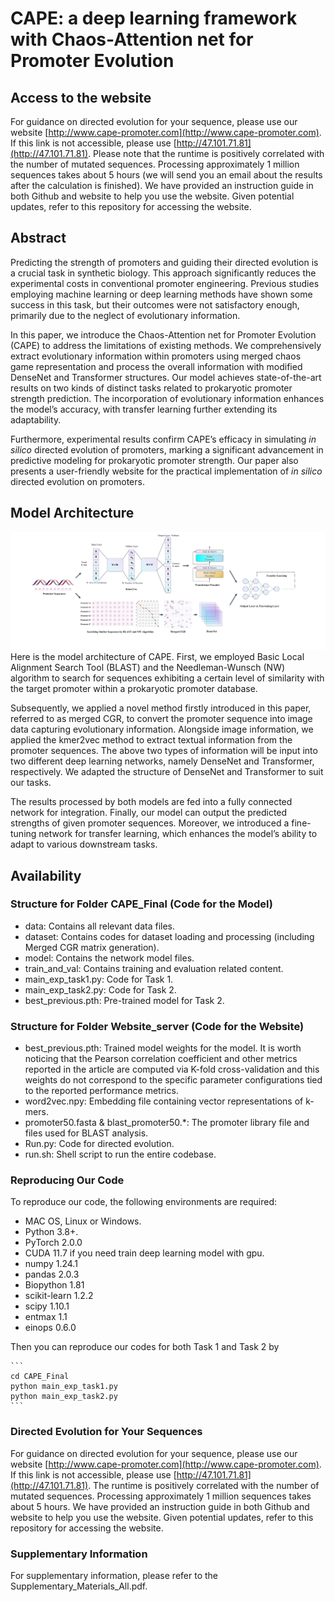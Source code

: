 # CAPE: a deep learning framework with Chaos-Attention net for Promoter Evolution

## Access to the website
For guidance on directed evolution for your sequence, please use our website [http://www.cape-promoter.com](http://www.cape-promoter.com). If this link is not accessible, please use [http://47.101.71.81](http://47.101.71.81). Please note that the runtime is positively correlated with the number of mutated sequences. Processing approximately 1 million sequences takes about 5 hours (we will send you an email about the results after the calculation is finished). We have provided an instruction guide in both Github and website to help you use the website. Given potential updates, refer to this repository for accessing the website. 


## Abstract
Predicting the strength of promoters and guiding their directed evolution is a crucial task in synthetic biology. This approach significantly reduces the experimental costs in conventional promoter engineering. Previous studies employing machine learning or deep learning methods have shown some success in this task, but their outcomes were not satisfactory enough, primarily due to the neglect of evolutionary information. 

In this paper, we introduce the Chaos-Attention net for Promoter Evolution (CAPE) to address the limitations of existing methods. We comprehensively extract evolutionary information within promoters using merged chaos game representation and process the overall information with modified DenseNet and Transformer structures. Our model achieves state-of-the-art results on two kinds of distinct tasks related to prokaryotic promoter strength prediction. The incorporation of evolutionary information enhances the model’s accuracy, with transfer learning further extending its adaptability. 

Furthermore, experimental results confirm CAPE’s efficacy in simulating _in silico_ directed evolution of promoters, marking a significant advancement in predictive modeling for prokaryotic promoter strength. Our paper also presents a user-friendly website for the practical implementation of _in silico_ directed evolution on promoters.

## Model Architecture
![The Model Architecture of CAPE](https://github.com/BobYHY/CAPE/blob/main/Figure1.png)
Here is the model architecture of CAPE. First, we employed Basic Local Alignment Search Tool (BLAST) and the Needleman-Wunsch (NW) algorithm to search for sequences exhibiting a certain level of similarity with the target promoter within a prokaryotic promoter database. 

Subsequently, we applied a novel method firstly introduced in this paper, referred to as merged CGR, to convert the promoter sequence into image data capturing evolutionary information. Alongside image information, we applied the kmer2vec method to extract textual information from the promoter sequences. The above two types of information will be input into two different deep learning networks, namely DenseNet and Transformer, respectively. We adapted the structure of DenseNet and Transformer to suit our tasks. 

The results processed by both models are fed into a fully connected network for integration. Finally, our model can output the predicted strengths of given promoter sequences. Moreover, we introduced a fine-tuning network for transfer learning, which enhances the model’s ability to adapt to various downstream tasks.

## Availability

### Structure for Folder CAPE_Final (Code for the Model)
- data: Contains all relevant data files.
- dataset: Contains codes for dataset loading and processing (including Merged CGR matrix generation).
- model: Contains the network model files.
- train_and_val: Contains training and evaluation related content.
- main_exp_task1.py: Code for Task 1.
- main_exp_task2.py: Code for Task 2.
- best_previous.pth: Pre-trained model for Task 2.

### Structure for Folder Website_server (Code for the Website)
- best_previous.pth: Trained model weights for the model. It is worth noticing that the Pearson correlation coefficient and other metrics reported in the article are computed via K-fold cross-validation and this weights do not correspond to the specific parameter configurations tied to the reported performance metrics.
- word2vec.npy: Embedding file containing vector representations of k-mers.
- promoter50.fasta & blast_promoter50.*: The promoter library file and files used for BLAST analysis.
- Run.py: Code for directed evolution.
- run.sh: Shell script to run the entire codebase.

### Reproducing Our Code
To reproduce our code, the following environments are required:
- MAC OS, Linux or Windows.
- Python 3.8+.
- PyTorch 2.0.0
- CUDA 11.7  if you need train deep learning model with gpu.
- numpy 1.24.1
- pandas 2.0.3
- Biopython 1.81
- scikit-learn 1.2.2
- scipy 1.10.1
- entmax 1.1
- einops 0.6.0

Then you can reproduce our codes for both Task 1 and Task 2 by

    ```
    cd CAPE_Final
    python main_exp_task1.py
    python main_exp_task2.py
    ```

### Directed Evolution for Your Sequences
For guidance on directed evolution for your sequence, please use our website [http://www.cape-promoter.com](http://www.cape-promoter.com). If this link is not accessible, please use [http://47.101.71.81](http://47.101.71.81). The runtime is positively correlated with the number of mutated sequences. Processing approximately 1 million sequences takes about 5 hours. We have provided an instruction guide in both Github and website to help you use the website. Given potential updates, refer to this repository for accessing the website. 

### Supplementary Information
For supplementary information, please refer to the Supplementary_Materials_All.pdf.
